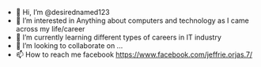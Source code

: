 - 👋 Hi, I’m @desirednamed123
- 👀 I’m interested in Anything about computers and technology as I came across my life/career
- 🌱 I’m currently learning different types of careers in IT industry
- 💞️ I’m looking to collaborate on ...
- 📫 How to reach me facebook https://www.facebook.com/jeffrie.orjas.7/

<!---
desirednamed123/desirednamed123 is a ✨ special ✨ repository because its `README.md` (this file) appears on your GitHub profile.
You can click the Preview link to take a look at your changes.
--->
